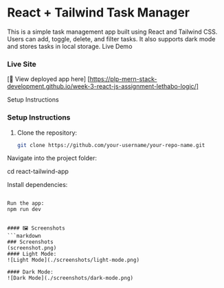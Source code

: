 # React + Tailwind Task Manager

This is a simple task management app built using React and Tailwind CSS. Users can add, toggle, delete, and filter tasks. It also supports dark mode and stores tasks in local storage.
Live Demo
### Live Site
[🔗 View deployed app here] [https://plp-mern-stack-development.github.io/week-3-react-js-assignment-lethabo-logic/]

 Setup Instructions
### Setup Instructions

1. Clone the repository:
   ```bash
   git clone https://github.com/your-username/your-repo-name.git
   
Navigate into the project folder:

cd react-tailwind-app

Install dependencies:
```npm install

Run the app:
npm run dev


#### 🖼️ Screenshots
```markdown
### Screenshots
(screenshot.png) 
#### Light Mode:
![Light Mode](./screenshots/light-mode.png)

#### Dark Mode:
![Dark Mode](./screenshots/dark-mode.png)

